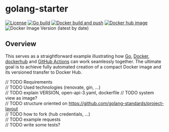 # golang-starter

[![License](https://img.shields.io/badge/License-Apache%202.0-blue.svg)](https://opensource.org/licenses/Apache-2.0)
[![Go build](https://github.com/larmic/golang-starter/actions/workflows/go-build.yml/badge.svg)](https://github.com/larmic/golang-starter/actions/workflows/go-build.yml)
[![Docker build and push](https://github.com/larmic/golang-starter/actions/workflows/docker-build-and-push.yml/badge.svg)](https://github.com/larmic/golang-starter/actions/workflows/docker-build-and-push.yml)
[![Docker hub image](https://img.shields.io/docker/image-size/larmic/golang-starter-example?label=dockerhub)](https://hub.docker.com/repository/docker/larmic/golang-starter-example)
![Docker Image Version (latest by date)](https://img.shields.io/docker/v/larmic/golang-starter-example)

## Overview
This serves as a straightforward example illustrating how 
[Go](https://go.dev/), [Docker](https://www.docker.com/), [dockerhub](https://hub.docker.com/) 
and [GitHub Actions](https://github.com/features/actions) can work seamlessly together. 
The ultimate goal is to achieve fully automated creation of a compact Docker image and its versioned 
transfer to Docker Hub.

// TODO Requirements  
// TODO Used technologies (renovate, gin, ...)  
// TODO explain VERSION, open-api-3.yaml, dockerfile
// TODO system view as image?  
// TODO structure oriented on https://github.com/golang-standards/project-layout  
// TODO how to fork (hub credentials, ...)  
// TODO example requests  
// TODO write some tests?